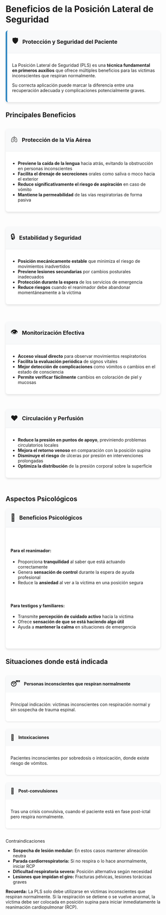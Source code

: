 # Beneficios de la Posición Lateral de Seguridad

<div class="custom-card info-card">
  <div class="card-header">
    <div class="header-icon">🛡️</div>
    <div class="header-title">Protección y Seguridad del Paciente</div>
  </div>
  <div class="card-content">
    <p>La Posición Lateral de Seguridad (PLS) es una <strong>técnica fundamental en primeros auxilios</strong> que ofrece múltiples beneficios para las víctimas inconscientes que respiran normalmente.</p>
    <p>Su correcta aplicación puede marcar la diferencia entre una recuperación adecuada y complicaciones potencialmente graves.</p>
  </div>
</div>

## Principales Beneficios

<div class="grid-2">
  <div class="custom-card">
    <div class="card-header">
      <div class="header-icon">🫁</div>
      <div class="header-title">Protección de la Vía Aérea</div>
    </div>
    <div class="card-content">
      <ul>
        <li><strong>Previene la caída de la lengua</strong> hacia atrás, evitando la obstrucción en personas inconscientes</li>
        <li><strong>Facilita el drenaje de secreciones</strong> orales como saliva o moco hacia el exterior</li>
        <li><strong>Reduce significativamente el riesgo de aspiración</strong> en caso de vómito</li>
        <li><strong>Mantiene la permeabilidad</strong> de las vías respiratorias de forma pasiva</li>
      </ul>
    </div>
  </div>

  <div class="custom-card">
    <div class="card-header">
      <div class="header-icon">🔒</div>
      <div class="header-title">Estabilidad y Seguridad</div>
    </div>
    <div class="card-content">
      <ul>
        <li><strong>Posición mecánicamente estable</strong> que minimiza el riesgo de movimientos inadvertidos</li>
        <li><strong>Previene lesiones secundarias</strong> por cambios posturales inadecuados</li>
        <li><strong>Protección durante la espera</strong> de los servicios de emergencia</li>
        <li><strong>Reduce riesgos</strong> cuando el reanimador debe abandonar momentáneamente a la víctima</li>
      </ul>
    </div>
  </div>
</div>

<div class="grid-2">
  <div class="custom-card">
    <div class="card-header">
      <div class="header-icon">👁️</div>
      <div class="header-title">Monitorización Efectiva</div>
    </div>
    <div class="card-content">
      <ul>
        <li><strong>Acceso visual directo</strong> para observar movimientos respiratorios</li>
        <li><strong>Facilita la evaluación periódica</strong> de signos vitales</li>
        <li><strong>Mejor detección de complicaciones</strong> como vómitos o cambios en el estado de consciencia</li>
        <li><strong>Permite verificar fácilmente</strong> cambios en coloración de piel y mucosas</li>
      </ul>
    </div>
  </div>

  <div class="custom-card">
    <div class="card-header">
      <div class="header-icon">❤️</div>
      <div class="header-title">Circulación y Perfusión</div>
    </div>
    <div class="card-content">
      <ul>
        <li><strong>Reduce la presión en puntos de apoyo</strong>, previniendo problemas circulatorios locales</li>
        <li><strong>Mejora el retorno venoso</strong> en comparación con la posición supina</li>
        <li><strong>Disminuye el riesgo</strong> de úlceras por presión en intervenciones prolongadas</li>
        <li><strong>Optimiza la distribución</strong> de la presión corporal sobre la superficie</li>
      </ul>
    </div>
  </div>
</div>

## Aspectos Psicológicos

<div class="custom-card">
  <div class="card-header">
    <div class="header-icon">🧠</div>
    <div class="header-title">Beneficios Psicológicos</div>
  </div>
  <div class="card-content">
    <div class="grid-2">
      <div>
        <h4>Para el reanimador:</h4>
        <ul>
          <li>Proporciona <strong>tranquilidad</strong> al saber que está actuando correctamente</li>
          <li>Genera <strong>sensación de control</strong> durante la espera de ayuda profesional</li>
          <li>Reduce la <strong>ansiedad</strong> al ver a la víctima en una posición segura</li>
        </ul>
      </div>
      <div>
        <h4>Para testigos y familiares:</h4>
        <ul>
          <li>Transmite <strong>percepción de cuidado activo</strong> hacia la víctima</li>
          <li>Ofrece <strong>sensación de que se está haciendo algo útil</strong></li>
          <li>Ayuda a <strong>mantener la calma</strong> en situaciones de emergencia</li>
        </ul>
      </div>
    </div>
  </div>
</div>

## Situaciones donde está indicada

<div class="scenario-container">
  <div class="scenario">
    <div class="scenario-title">
      <span class="icon">😴</span>
      <span>Personas inconscientes que respiran normalmente</span>
    </div>
    <div class="scenario-content">
      <p>Principal indicación: víctimas inconscientes con respiración normal y sin sospecha de trauma espinal.</p>
    </div>
  </div>

  <div class="scenario">
    <div class="scenario-title">
      <span class="icon">💊</span>
      <span>Intoxicaciones</span>
    </div>
    <div class="scenario-content">
      <p>Pacientes inconscientes por sobredosis o intoxicación, donde existe riesgo de vómitos.</p>
    </div>
  </div>

  <div class="scenario">
    <div class="scenario-title">
      <span class="icon">🥴</span>
      <span>Post-convulsiones</span>
    </div>
    <div class="scenario-content">
      <p>Tras una crisis convulsiva, cuando el paciente está en fase post-ictal pero respira normalmente.</p>
    </div>
  </div>
</div>

<div class="custom-container warning">
  <p class="custom-container-title">Contraindicaciones</p>
  <ul>
    <li><strong>Sospecha de lesión medular:</strong> En estos casos mantener alineación neutra</li>
    <li><strong>Parada cardiorrespiratoria:</strong> Si no respira o lo hace anormalmente, iniciar RCP</li>
    <li><strong>Dificultad respiratoria severa:</strong> Posición alternativa según necesidad</li>
    <li><strong>Lesiones que impidan el giro:</strong> Fracturas pélvicas, lesiones torácicas graves</li>
  </ul>
</div>

<div class="custom-container tip">
  <p><strong>Recuerda:</strong> La PLS solo debe utilizarse en víctimas inconscientes que respiran normalmente. Si la respiración se detiene o se vuelve anormal, la víctima debe ser colocada en posición supina para iniciar inmediatamente la reanimación cardiopulmonar (RCP).</p>
</div>

<style>
.info-card {
  border-left: 5px solid #2e86c1;
}

.important-card {
  border-left: 5px solid #e74c3c;
}

.grid-2 {
  display: grid;
  grid-template-columns: repeat(auto-fit, minmax(300px, 1fr));
  gap: 1.5rem;
  margin: 2rem 0;
}

.grid-3 {
  display: grid;
  grid-template-columns: repeat(auto-fit, minmax(250px, 1fr));
  gap: 1.5rem;
  margin: 2rem 0;
}

.custom-card {
  border-radius: 8px;
  overflow: hidden;
  box-shadow: 0 4px 6px rgba(0,0,0,0.1);
  margin-bottom: 1.5rem;
  background-color: #ffffff;
}

.card-header {
  display: flex;
  align-items: center;
  padding: 1rem;
  background-color: #f8f9fa;
  border-bottom: 1px solid #e9ecef;
}

.header-icon {
  font-size: 1.5rem;
  margin-right: 0.8rem;
}

.header-title {
  font-weight: bold;
  font-size: 1.1rem;
}

.card-content {
  padding: 1rem;
}

.steps-container {
  margin: 2rem 0;
}

.step {
  display: flex;
  margin-bottom: 1.5rem;
  position: relative;
}

.step:not(:last-child):after {
  content: '';
  position: absolute;
  top: 40px;
  left: 20px;
  bottom: -40px;
  width: 2px;
  background-color: #e0e0e0;
}

.step-number {
  width: 40px;
  height: 40px;
  background-color: #2e86c1;
  border-radius: 50%;
  color: white;
  font-weight: bold;
  display: flex;
  align-items: center;
  justify-content: center;
  margin-right: 1rem;
  flex-shrink: 0;
  z-index: 2;
}

.step-content {
  flex: 1;
}

.step-content h3 {
  margin-top: 0;
  color: #2e86c1;
}

.tip-box, .warning-box {
  padding: 0.8rem;
  border-radius: 5px;
  margin-top: 1rem;
  font-size: 0.9rem;
}

.tip-box {
  background-color: #e8f4f8;
  border-left: 4px solid #2e86c1;
}

.warning-box {
  background-color: #fdf2e9;
  border-left: 4px solid #e74c3c;
}

.scenario-container {
  margin: 2rem 0;
}

.scenario {
  margin-bottom: 1.5rem;
  border-radius: 8px;
  overflow: hidden;
  box-shadow: 0 2px 4px rgba(0,0,0,0.1);
}

.scenario-title {
  display: flex;
  align-items: center;
  padding: 1rem;
  background-color: #f8f9fa;
  font-weight: bold;
}

.scenario-title .icon {
  margin-right: 0.8rem;
  font-size: 1.2rem;
}

.scenario-content {
  padding: 1rem;
  background-color: white;
}

.accordion {
  margin-top: 1rem;
  border: 1px solid #e9ecef;
  border-radius: 5px;
  overflow: hidden;
}

.accordion-header {
  padding: 0.8rem;
  background-color: #f8f9fa;
  cursor: pointer;
  font-weight: bold;
  position: relative;
}

.accordion-header:after {
  content: "+";
  position: absolute;
  right: 1rem;
}

.accordion-content {
  padding: 0.8rem;
  display: none;
}

.accordion:hover .accordion-content {
  display: block;
}
</style> 